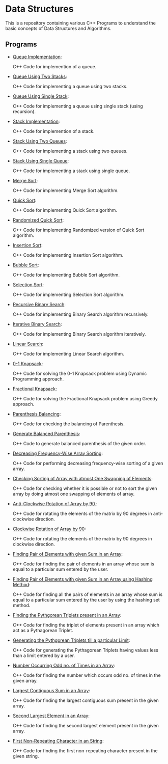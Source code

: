 # Data Structures

This is a repository containing various C++ Programs to understand the basic concepts of Data Structures and Algorithms.

## Programs

* [Queue Implementation](https://github.com/altruistcoder/Data-Structures/blob/master/Queue/queue.cpp):

  C++ Code for implemention of a queue.

* [Queue Using Two Stacks](https://github.com/altruistcoder/Data-Structures/blob/master/Queue/queue_using_stack.cpp):

  C++ Code for implementing a queue using two stacks.

* [Queue Using Single Stack](https://github.com/altruistcoder/Data-Structures/blob/master/Queue/queue_using_single_stack.cpp):

  C++ Code for implementing a queue using single stack (using recursion).

* [Stack Implementation](https://github.com/altruistcoder/Data-Structures/blob/master/Stack/stack.cpp):

  C++ Code for implemention of a stack.

* [Stack Using Two Queues](https://github.com/altruistcoder/Data-Structures/blob/master/Stack/stack_using_two_queues.cpp):

  C++ Code for implementing a stack using two queues.

* [Stack Using Single Queue](https://github.com/altruistcoder/Data-Structures/blob/master/Stack/stack_using_single_queue.cpp):

  C++ Code for implementing a stack using single queue.

* [Merge Sort](https://github.com/altruistcoder/Data-Structures/blob/master/Sorting%20Programs/merge_sort.cpp):

  C++ Code for implementing Merge Sort algorithm.

* [Quick Sort](https://github.com/altruistcoder/Data-Structures/blob/master/Sorting%20Programs/quick_sort.cpp):

  C++ Code for implementing Quick Sort algorithm.

* [Randomized Quick Sort](https://github.com/altruistcoder/Data-Structures/blob/master/Sorting%20Programs/quick_sort_randomized.cpp):

  C++ Code for implementing Randomized version of Quick Sort algorithm.

* [Insertion Sort](https://github.com/altruistcoder/Data-Structures/blob/master/Sorting%20Programs/insertion_sort.cpp):

  C++ Code for implementing Insertion Sort algorithm.

* [Bubble Sort](https://github.com/altruistcoder/Data-Structures/blob/master/Sorting%20Programs/bubble_sort.cpp):

  C++ Code for implementing Bubble Sort algorithm.

* [Selection Sort](https://github.com/altruistcoder/Data-Structures/blob/master/Sorting%20Programs/selection_sort.cpp):

  C++ Code for implementing Selection Sort algorithm.

* [Recursive Binary Search](https://github.com/altruistcoder/Data-Structures/blob/master/Searching%20Programs/binary_search_recursive.cpp):

  C++ Code for implementing Binary Search algorithm recursively.

* [Iterative Binary Search](https://github.com/altruistcoder/Data-Structures/blob/master/Searching%20Programs/binary_search_iterative.cpp):

  C++ Code for implementing Binary Search algorithm iteratively.

* [Linear Search](https://github.com/altruistcoder/Data-Structures/blob/master/Searching%20Programs/linear_search.cpp):

  C++ Code for implementing Linear Search algorithm.

* [0-1 Knapsack](https://github.com/altruistcoder/Data-Structures/blob/master/01_knapsack.cpp):

  C++ Code for solving the 0-1 Knapsack problem using Dynamic Programming approach.

* [Fractional Knapsack](https://github.com/altruistcoder/Data-Structures/blob/master/fractional_knapsack.cpp):

  C++ Code for solving the Fractional Knapsack problem using Greedy approach. 


* [Parenthesis Balancing](https://github.com/altruistcoder/Data-Structures/blob/master/balanced_parenthesis_check.cpp):

  C++ Code for checking the balancing of Parenthesis.

* [Generate Balanced Parenthesis](https://github.com/altruistcoder/Data-Structures/blob/master/generate_parenthesis.cpp):

  C++ Code to generate balanced parenthesis of the given order.

* [Decreasing Frequency-Wise Array Sorting](https://github.com/altruistcoder/Data-Structures/blob/master/decreasing_frequency_wise_sorting.cpp):

  C++ Code for performing decreasing frequency-wise sorting of a given array.

* [Checking Sorting of Array with atmost One Swapping of Elements](https://github.com/altruistcoder/Data-Structures/blob/master/check_sort_one_swap.cpp):

  C++ Code for checking whether it is possible or not to sort the given array by doing atmost one swapping of elements of array.

* [Anti-Clockwise Rotation of Array by 90 ](https://github.com/altruistcoder/Data-Structures/blob/master/90_degree_rotate_matrix.cpp):

  C++ Code for rotating the elements of the matrix by 90 degrees in anti-clockwise direction.


* [Clockwise Rotation of Array by 90](https://github.com/altruistcoder/Data-Structures/blob/master/90_degree_rotate_matrix_clockwise.cpp):

  C++ Code for rotating the elements of the matrix by 90 degrees in clockwise direction.

* [Finding Pair of Elements with given Sum in an Array](https://github.com/altruistcoder/Data-Structures/blob/master/pair_with_given_sum.cpp):

  C++ Code for finding the pair of elements in an array whose sum is equal to a particular sum entered by the user.

* [Finding Pair of Elements with given Sum in an Array using Hashing Method](https://github.com/altruistcoder/Data-Structures/blob/master/pair_with_given_sum_hashing.cpp):

  C++ Code for finding all the pairs of elements in an array whose sum is equal to a particular sum entered by the user by using the hashing set method.

* [Finding the Pythgorean Triplets present in an Array](https://github.com/altruistcoder/Data-Structures/blob/master/find_pythagorean_triplet_in_array.cpp):

  C++ Code for finding the triplet of elements present in an array which act as a Pythagorean Triplet.

* [Generating the Pythgorean Triplets till a particular Limit](https://github.com/altruistcoder/Data-Structures/blob/master/generate_pythagorean_triplet.cpp):

  C++ Code for generating the Pythagorean Triplets having values less than a limit entered by a user.

* [Number Occurring Odd no. of Times in an Array](https://github.com/altruistcoder/Data-Structures/blob/master/number_occurring_odd_times.cpp):

  C++ Code for finding the number which occurs odd no. of times in the given array.

* [Largest Contiguous Sum in an Array](https://github.com/altruistcoder/Data-Structures/blob/master/largest_contiguous_array_sum.cpp):

  C++ Code for finding the largest contiguous sum present in the given array.

* [Second Largest Element in an Array](https://github.com/altruistcoder/Data-Structures/blob/master/second_largest_in_array.cpp):

  C++ Code for finding the second largest element present in the given array.

* [First Non-Repeating Character in an String](https://github.com/altruistcoder/Data-Structures/blob/master/first_non_repeating_character.cpp):

  C++ Code for finding the first non-repeating character present in the given string.

